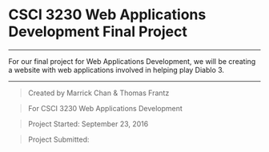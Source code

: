 # CSCI 3230 Web Applications Development Final Project

***

For our final project for Web Applications Development, we will be creating a website with web applications involved in helping play Diablo 3.

***

> Created by Marrick Chan & Thomas Frantz

> For CSCI 3230 Web Applications Development

> Project Started: September 23, 2016

> Project Submitted: